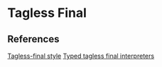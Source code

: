 # Tagless Final

## References
[Tagless-final style](http://okmij.org/ftp/tagless-final/index.html)
[Typed tagless final interpreters](http://okmij.org/ftp/tagless-final/course/lecture.pdf)

